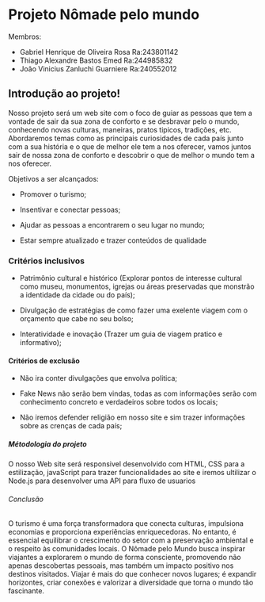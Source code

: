 # Projeto Nômade pelo mundo

Membros: 
* Gabriel Henrique de Oliveira Rosa Ra:243801142 <br>
* Thiago Alexandre Bastos Emed Ra:244985832
* João Vinicius Zanluchi Guarniere Ra:240552012



## Introdução ao projeto!

Nosso projeto será um web site com o foco de guiar as pessoas que tem a vontade de sair da sua zona de conforto e se desbravar pelo o mundo, conhecendo novas culturas, maneiras, pratos tipicos, tradições, etc. Abordaremos temas como as principais curiosidades de cada país junto com a sua história e o que de melhor ele tem a nos oferecer, vamos juntos sair de nossa zona de conforto e descobrir o que de melhor o mundo tem a nos oferecer.

Objetivos a ser alcançados:<br>

* Promover o turismo;<br>

* Insentivar e conectar pessoas;<br>

* Ajudar as pessoas a encontrarem o seu lugar no mundo;<br>

* Estar sempre atualizado e trazer conteúdos de qualidade 

### Critérios inclusivos

* Patrimônio cultural e histórico (Explorar pontos de interesse cultural como museu, monumentos, igrejas ou áreas preservadas que monstrão a identidade da cidade ou do país);

* Divulgação de estratégias de como fazer uma exelente viagem com o orçamento que cabe no seu bolso;

* Interatividade e inovação (Trazer um guia de viagem pratico e informativo);

#### Critérios de exclusão

* Não ira conter divulgações que envolva politica;

* Fake News não serão bem vindas, todas as com informações serão com conhecimento concreto e verdadeiros sobre todos os locais;

* Não iremos defender religião em nosso site e sim trazer informações sobre as crenças de cada país;

##### Métodologia do projeto

O nosso Web site será responsivel desenvolvido com HTML, CSS para a estilização, javaScript para trazer funcionalidades ao site e iremos ultilizar o Node.js para desenvolver uma API para fluxo de usuarios 

###### Conclusão 

O turismo é uma força transformadora que conecta culturas, impulsiona economias e proporciona experiências enriquecedoras. No entanto, é essencial equilibrar o crescimento do setor com a preservação ambiental e o respeito às comunidades locais. O Nômade pelo Mundo busca inspirar viajantes a explorarem o mundo de forma consciente, promovendo não apenas descobertas pessoais, mas também um impacto positivo nos destinos visitados. Viajar é mais do que conhecer novos lugares; é expandir horizontes, criar conexões e valorizar a diversidade que torna o mundo tão fascinante.




